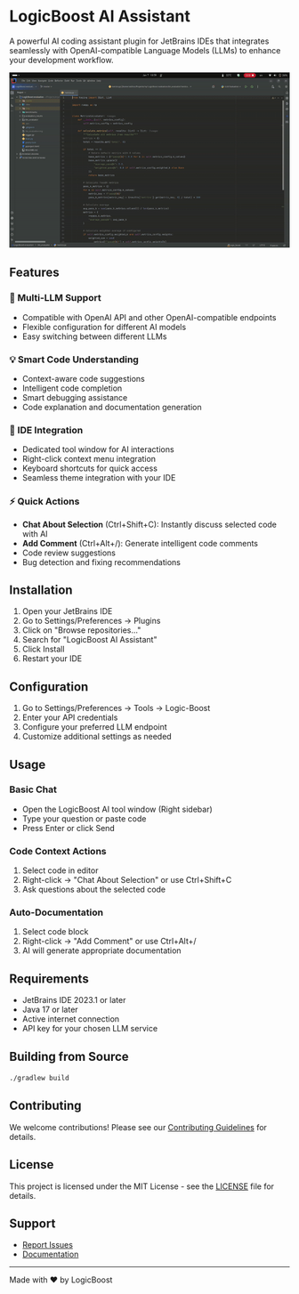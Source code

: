 # LogicBoost AI Assistant

A powerful AI coding assistant plugin for JetBrains IDEs that integrates seamlessly with OpenAI-compatible Language Models (LLMs) to enhance your development workflow.

![Plugin Demo](docs/demo.gif)

## Features

### 🤖 Multi-LLM Support
- Compatible with OpenAI API and other OpenAI-compatible endpoints
- Flexible configuration for different AI models
- Easy switching between different LLMs

### 💡 Smart Code Understanding
- Context-aware code suggestions
- Intelligent code completion
- Smart debugging assistance
- Code explanation and documentation generation

### 🔧 IDE Integration
- Dedicated tool window for AI interactions
- Right-click context menu integration
- Keyboard shortcuts for quick access
- Seamless theme integration with your IDE

### ⚡ Quick Actions
- **Chat About Selection** (Ctrl+Shift+C): Instantly discuss selected code with AI
- **Add Comment** (Ctrl+Alt+/): Generate intelligent code comments
- Code review suggestions
- Bug detection and fixing recommendations

## Installation

1. Open your JetBrains IDE
2. Go to Settings/Preferences → Plugins
3. Click on "Browse repositories..."
4. Search for "LogicBoost AI Assistant"
5. Click Install
6. Restart your IDE

## Configuration

1. Go to Settings/Preferences → Tools → Logic-Boost
2. Enter your API credentials
3. Configure your preferred LLM endpoint
4. Customize additional settings as needed

## Usage

### Basic Chat
- Open the LogicBoost AI tool window (Right sidebar)
- Type your question or paste code
- Press Enter or click Send

### Code Context Actions
1. Select code in editor
2. Right-click → "Chat About Selection" or use Ctrl+Shift+C
3. Ask questions about the selected code

### Auto-Documentation
1. Select code block
2. Right-click → "Add Comment" or use Ctrl+Alt+/
3. AI will generate appropriate documentation

## Requirements

- JetBrains IDE 2023.1 or later
- Java 17 or later
- Active internet connection
- API key for your chosen LLM service

## Building from Source

```bash
./gradlew build
```

## Contributing

We welcome contributions! Please see our [Contributing Guidelines](CONTRIBUTING.md) for details.

## License

This project is licensed under the MIT License - see the [LICENSE](LICENSE) file for details.

## Support

- [Report Issues](https://github.com/deadraid/logic-boost-jb-plugin/issues)
- [Documentation](https://demo)

---

Made with ❤️ by LogicBoost
